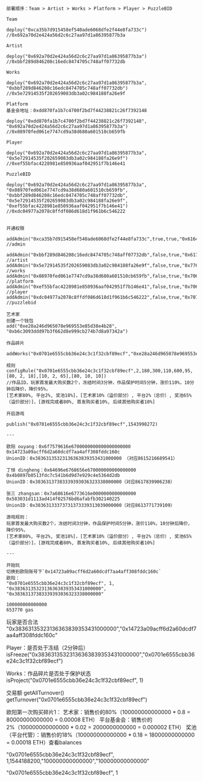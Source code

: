 

```
部署顺序：Team > Artist > Works > Platform > Player > PuzzleBID

Team

deploy("0xca35b7d915458ef540ade6068dfe2f44e8fa733c")
//0x692a70d2e424a56d2c6c27aa97d1a86395877b3a

Artist

deploy("0x692a70d2e424a56d2c6c27aa97d1a86395877b3a")
//0xbbf289d846208c16edc8474705c748aff07732db

Works

deploy("0x692a70d2e424a56d2c6c27aa97d1a86395877b3a", "0xbbf289d846208c16edc8474705c748aff07732db")
//0x5e72914535f202659083db3a02c984188fa26e9f

Platform
基金会地址：0xdd870fa1b7c4700f2bd7f44238821c26f7392148

deploy("0xdd870fa1b7c4700f2bd7f44238821c26f7392148", "0x692a70d2e424a56d2c6c27aa97d1a86395877b3a")
//0x08970fed061e7747cd9a38d680a601510cb659fb

Player

deploy("0x692a70d2e424a56d2c6c27aa97d1a86395877b3a", "0x5e72914535f202659083db3a02c984188fa26e9f")
//0xef55bfac4228981e850936aaf042951f7b146e41

PuzzleBID

deploy("0x692a70d2e424a56d2c6c27aa97d1a86395877b3a", "0x08970fed061e7747cd9a38d680a601510cb659fb", "0xbbf289d846208c16edc8474705c748aff07732db", "0x5e72914535f202659083db3a02c984188fa26e9f", "0xef55bfac4228981e850936aaf042951f7b146e41")
//0xdc04977a2078c8ffdf086d618d1f961b6c546222


开通权限

addAdmin("0xca35b7d915458ef540ade6068dfe2f44e8fa733c",true,true,"0x61646d696e0000000000000000000000") //admin

addAdmin("0xbbf289d846208c16edc8474705c748aff07732db",false,true,"0x61727469737400000000000000000000") //artist
addAdmin("0x5e72914535f202659083db3a02c984188fa26e9f",false,true,"0x776f726b730000000000000000000000") //works
addAdmin("0x08970fed061e7747cd9a38d680a601510cb659fb",false,true,"0x706c6174666f726d0000000000000000") //platform
addAdmin("0xef55bfac4228981e850936aaf042951f7b146e41",false,true,"0x706c6179657200000000000000000000") //player
addAdmin("0xdc04977a2078c8ffdf086d618d1f961b6c546222",false,true,"0x70757a7a6c6562696400000000000000") //puzzlebid

艺术家
创建一个钱包
add("0xe28a246d965078e969553e85d38e4b28", "0xb6c3093ddd97b3f662d8e999cb274b7d8a97342a")

作品碎片

addWorks("0x0701e6555cbb36e24c3c1f32cbf89ecf","0xe28a246d965078e969553e85d38e4b28","6","600000000000000","1544190900")

规则
configRule("0x0701e6555cbb36e24c3c1f32cbf89ecf",2,180,300,110,600,95,[80, 2, 18],[10, 2, 65],[80, 10, 10])
//作品ID，玩家首发最大购买数2个，冻结时间3分钟，作品保护时间5分钟，涨价110%，10分钟后降价，降价95%，
[艺术家80%, 平台2%, 奖池18%]，[艺术家10%（溢价部分）, 平台2%（总价）, 奖池65%（溢价部分）]，[游戏完成者80%, 首发购买者10%, 后续其他购买者10%]

开启游戏

publish("0x0701e6555cbb36e24c3c1f32cbf89ecf",1543998272)

---

欧阳 ouyang：0x6f7579616e6700000000000000000000
0x14723a09acff6d2a60dcdf7aa4aff308fddc160c
UnionID：0x38363135323136363839353431000000 （对应8615216689541）

丁恒 dingheng：0x64696e6768656e670000000000000000
0x4b0897b0513fdc7c541b6d9d7e929c4e5364d2db
UnionID：0x38363137383339393036323338000000（对应8617839906238）

张三 zhangsan：0x7a68616e6773616e0000000000000000
0x583031d1113ad414f02576bd6afabfb302140225
UnionID：0x38363133373731373339313039000000（对应8613771739109）

游戏规则：
玩家首发最大购买数2个，冻结时间3分钟，作品保护时间5分钟，涨价110%，10分钟后降价，降价95%，
[艺术家80%, 平台2%, 奖池18%]，[艺术家10%（溢价部分）, 平台2%（总价）, 奖池65%（溢价部分）]，[游戏完成者80%, 首发购买者10%, 后续其他购买者10%]

---

开始玩
切换到欧阳账号下`0x14723a09acff6d2a60dcdf7aa4aff308fddc160c`
欧阳：
"0x0701e6555cbb36e24c3c1f32cbf89ecf", 1, "0x38363135323136363839353431000000", "0x38363137383339393036323338000000"

100000000000000
653770 gas
```

玩家是否合法
"0x38363135323136363839353431000000","0x14723a09acff6d2a60dcdf7aa4aff308fddc160c"

Player：是否处于冻结（2分钟后）
isFreeze("0x38363135323136363839353431000000","0x0701e6555cbb36e24c3c1f32cbf89ecf")

Works：作品碎片是否处于保护状态
isProject("0x0701e6555cbb36e24c3c1f32cbf89ecf", 1)

交易额
getAllTurnover()
getTurnover("0x0701e6555cbb36e24c3c1f32cbf89ecf")

欧阳第一次购买碎片1：
艺术家：销售价的80%（100000000000000 * 0.8 = 80000000000000 = 0.00008 ETH）
平台基金会：销售价的2%（100000000000000 * 0.02 = 2000000000000 = 0.000002 ETH）
奖池（平台代管）：销售价的18%（100000000000000 * 0.18 = 18000000000000 = 0.00018 ETH）查看balances



"0x0701e6555cbb36e24c3c1f32cbf89ecf", 1,1544188200,"100000000000000","100000000000000"


"0x0701e6555cbb36e24c3c1f32cbf89ecf", 1






